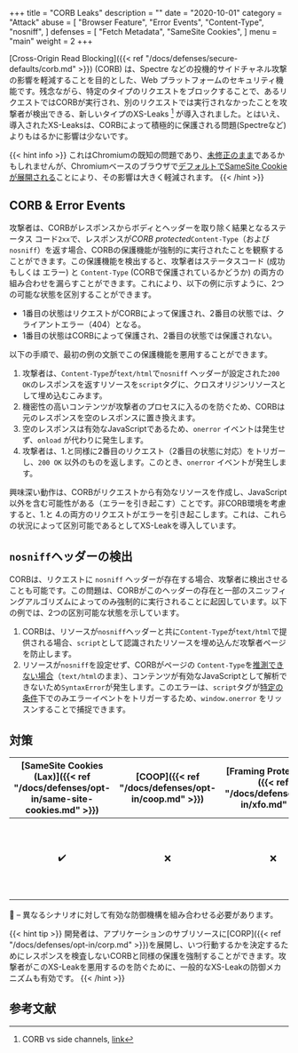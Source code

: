 +++
title = "CORB Leaks"
description = ""
date = "2020-10-01"
category = "Attack"
abuse = [
    "Browser Feature",
    "Error Events",
    "Content-Type",
    "nosniff",
]
defenses = [
    "Fetch Metadata",
    "SameSite Cookies",
]
menu = "main"
weight = 2
+++

[Cross-Origin Read Blocking]({{< ref "/docs/defenses/secure-defaults/corb.md" >}}) (CORB) は、Spectre などの投機的サイドチャネル攻撃の影響を軽減することを目的とした、Web プラットフォームのセキュリティ機能です。残念ながら、特定のタイプのリクエストをブロックすることで、あるリクエストではCORBが実行され、別のリクエストでは実行されなかったことを攻撃者が検出できる、新しいタイプのXS-Leaks [^1] が導入されました。とはいえ、導入されたXS-Leaksは、CORBによって積極的に保護される問題(Spectreなど)よりもはるかに影響は少ないです。

{{< hint info >}}
これはChromiumの既知の問題であり、[未修正のまま]((https://docs.google.com/document/d/1kdqstoT1uH5JafGmRXrtKE4yVfjUVmXitjcvJ4tbBvM/edit?ts=5f2c8004))であるかもしれませんが、Chromiumベースのブラウザで[デフォルトでSameSite Cookieが展開される](https://blog.chromium.org/2020/05/resuming-samesite-cookie-changes-in-july.html)ことにより、その影響は大きく軽減されます。
{{< /hint >}}

## CORB & Error Events

攻撃者は、CORBがレスポンスからボディとヘッダーを取り除く結果となるステータス コード`2xx`で、レスポンスが*CORB protected*`Content-Type`（および`nosniff`）を返す場合、CORBの保護機能が強制的に実行されたことを観察することができます。この保護機能を検出すると、攻撃者はステータスコード (成功 もしくは エラー) と `Content-Type` (CORBで保護されているかどうか) の両方の組み合わせを漏らすことができます。これにより、以下の例に示すように、2つの可能な状態を区別することができます。
* 1番目の状態はリクエストがCORBによって保護され、2番目の状態では、クライアントエラー（404）となる。
* 1番目の状態はCORBによって保護され、2番目の状態では保護されない。

以下の手順で、最初の例の文脈でこの保護機能を悪用することができます。

1. 攻撃者は、`Content-Type`が`text/html`で`nosniff` ヘッダーが設定された`200 OK`のレスポンスを返すリソースを`script`タグに、クロスオリジンリソースとして埋め込むこみます。
2. 機密性の高いコンテンツが攻撃者のプロセスに入るのを防ぐため、CORBは元のレスポンスを空のレスポンスに置き換えます。
3. 空のレスポンスは有効なJavaScriptであるため、`onerror` イベントは発生せず、`onload` が代わりに発生します。
4. 攻撃者は、1.と同様に2番目のリクエスト（2番目の状態に対応）をトリガーし、`200 OK` 以外のものを返します。このとき、`onerror` イベントが発生します。

興味深い動作は、CORBがリクエストから有効なリソースを作成し、JavaScript以外を含む可能性がある（エラーを引き起こす）ことです。非CORB環境を考慮すると、1.と 4.の両方のリクエストがエラーを引き起こします。これは、これらの状況によって区別可能であるとしてXS-Leakを導入しています。

## `nosniff`ヘッダーの検出

CORBは、リクエストに `nosniff` ヘッダーが存在する場合、攻撃者に検出させることも可能です。この問題は、CORBがこのヘッダーの存在と一部のスニッフィングアルゴリズムによってのみ強制的に実行されることに起因しています。以下の例では、2つの区別可能な状態を示しています。

1. CORBは、リソースが`nosniff`ヘッダーと共に`Content-Type`が`text/html`で提供される場合、`script`として認識されたリソースを埋め込んだ攻撃者ページを防止します。
2. リソースが`nosniff`を設定せず、CORBがページの `Content-Type`を[推測できない場合](https://chromium.googlesource.com/chromium/src/+/master/services/network/cross_origin_read_blocking_explainer.md#what-types-of-content-are-protected-by-corb)（`text/html`のまま）、コンテンツが有効なJavaScriptとして解析できないため`SyntaxError`が発生します。このエラーは、`script`タグが[特定の条件](https://developer.mozilla.org/en-US/docs/Web/API/HTMLScriptElement)下でのみエラーイベントをトリガーするため、`window.onerror` をリッスンすることで捕捉できます。

## 対策


| [SameSite Cookies (Lax)]({{< ref "/docs/defenses/opt-in/same-site-cookies.md" >}}) | [COOP]({{< ref "/docs/defenses/opt-in/coop.md" >}}) | [Framing Protections]({{< ref "/docs/defenses/opt-in/xfo.md" >}}) |                                          [Isolation Policies]({{< ref "/docs/defenses/isolation-policies" >}})                                          |
| :--------------------------------------------------------------------------------: | :-------------------------------------------------: | :---------------------------------------------------------------: | :-----------------------------------------------------------------------------------------------------------------------------------------------------: |
|                                         ✔️                                          |                          ❌                          |                                 ❌                                 | [RIP]({{< ref "/docs/defenses/isolation-policies/resource-isolation" >}}) 🔗 [NIP]({{< ref "/docs/defenses/isolation-policies/navigation-isolation" >}}) |

🔗 – 異なるシナリオに対して有効な防御機構を組み合わせる必要があります。

{{< hint tip >}}
開発者は、アプリケーションのサブリソースに[CORP]({{< ref "/docs/defenses/opt-in/corp.md" >}})を展開し、いつ行動するかを決定するためにレスポンスを検査しないCORBと同様の保護を強制することができます。攻撃者がこのXS-Leakを悪用するのを防ぐために、一般的なXS-Leakの防御メカニズムも有効です。
{{< /hint >}}

## 参考文献

[^1]: CORB vs side channels, [link](https://docs.google.com/document/d/1kdqstoT1uH5JafGmRXrtKE4yVfjUVmXitjcvJ4tbBvM/edit?ts=5f2c8004)

